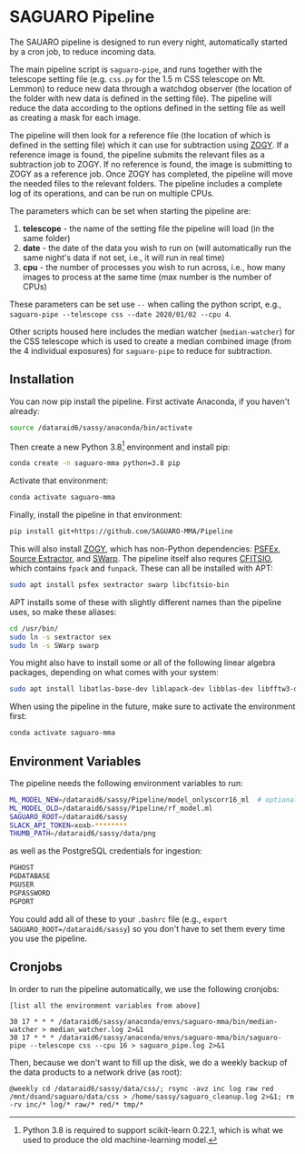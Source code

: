 # SAGUARO Pipeline

The SAUARO pipeline is designed to run every night, automatically started by a cron job, to reduce incoming data.

The main pipeline script is `saguaro-pipe`, and runs together with the telescope setting file (e.g. `css.py` for the 1.5 m CSS telescope on Mt. Lemmon) to reduce new data through a watchdog observer (the location of the folder with new data is defined in the setting file). The pipeline will reduce the data according to the options defined in the setting file as well as creating a mask for each image.

The pipeline will then look for a reference file (the location of which is defined in the setting file) which it can use for subtraction using [ZOGY](https://github.com/KerryPaterson/ZOGY). If a reference image is found, the pipeline submits the relevant files as a subtraction job to ZOGY. If no reference is found, the image is submitting to ZOGY as a reference job. Once ZOGY has completed, the pipeline will move the needed files to the relevant folders. The pipeline includes a complete log of its operations, and can be run on multiple CPUs.

The parameters which can be set when starting the pipeline are:
1) **telescope** - the name of the setting file the pipeline will load (in the same folder)
2) **date** - the date of the data you wish to run on (will automatically run the same night's data if not set, i.e., it will run in real time)
3) **cpu** - the number of processes you wish to run across, i.e., how many images to process at the same time (max number is the number of CPUs)

These parameters can be set use `--` when calling the python script, e.g., `saguaro-pipe --telescope css --date 2020/01/02 --cpu 4`.

Other scripts housed here includes the median watcher (`median-watcher`) for the CSS telescope which is used to create a median combined image (from the 4 individual exposures) for `saguaro-pipe` to reduce for subtraction.

## Installation
You can now pip install the pipeline. First activate Anaconda, if you haven't already:
```bash
source /dataraid6/sassy/anaconda/bin/activate
```

Then create a new Python 3.8[^1] environment and install pip:
```bash
conda create -n saguaro-mma python=3.8 pip
```

[^1]: Python 3.8 is required to support scikit-learn 0.22.1, which is what we used to produce the old machine-learning model.

Activate that environment:
```bash
conda activate saguaro-mma
```

Finally, install the pipeline in that environment:
```bash
pip install git+https://github.com/SAGUARO-MMA/Pipeline
```

This will also install [ZOGY](https://github.com/KerryPaterson/ZOGY), which has non-Python dependencies: [PSFEx](http://www.astromatic.net/software/psfex), [Source Extractor](http://www.astromatic.net/software/sextractor), and [SWarp](http://www.astromatic.net/software/swarp). The pipeline itself also requres [CFITSIO](https://heasarc.gsfc.nasa.gov/docs/software/fitsio/fitsio.html), which contains `fpack` and `funpack`. These can all be installed with APT:
```bash
sudo apt install psfex sextractor swarp libcfitsio-bin
```

APT installs some of these with slightly different names than the pipeline uses, so make these aliases:
```bash
cd /usr/bin/
sudo ln -s sextractor sex
sudo ln -s SWarp swarp
```

You might also have to install some or all of the following linear algebra packages, depending on what comes with your system:
```bash
sudo apt install libatlas-base-dev liblapack-dev libblas-dev libfftw3-devlibplplot-dev
```

When using the pipeline in the future, make sure to activate the environment first:
```bash
conda activate saguaro-mma
```

## Environment Variables
The pipeline needs the following environment variables to run:
```bash
ML_MODEL_NEW=/dataraid6/sassy/Pipeline/model_onlyscorr16_ml  # optional, the default is included in the package
ML_MODEL_OLD=/dataraid6/sassy/Pipeline/rf_model.ml
SAGUARO_ROOT=/dataraid6/sassy
SLACK_API_TOKEN=xoxb-********
THUMB_PATH=/dataraid6/sassy/data/png
```

as well as the PostgreSQL credentials for ingestion:
```bash
PGHOST
PGDATABASE
PGUSER
PGPASSWORD
PGPORT
```

You could add all of these to your `.bashrc` file (e.g., `export SAGUARO_ROOT=/dataraid6/sassy`) so you don't have to set them every time you use the pipeline.

## Cronjobs
In order to run the pipeline automatically, we use the following cronjobs:
```
[list all the environment variables from above]

30 17 * * * /dataraid6/sassy/anaconda/envs/saguaro-mma/bin/median-watcher > median_watcher.log 2>&1
30 17 * * * /dataraid6/sassy/anaconda/envs/saguaro-mma/bin/saguaro-pipe --telescope css --cpu 16 > saguaro_pipe.log 2>&1
```

Then, because we don't want to fill up the disk, we do a weekly backup of the data products to a network drive (as root):
```
@weekly cd /dataraid6/sassy/data/css/; rsync -avz inc log raw red /mnt/dsand/saguaro/data/css > /home/sassy/saguaro_cleanup.log 2>&1; rm -rv inc/* log/* raw/* red/* tmp/*
```
